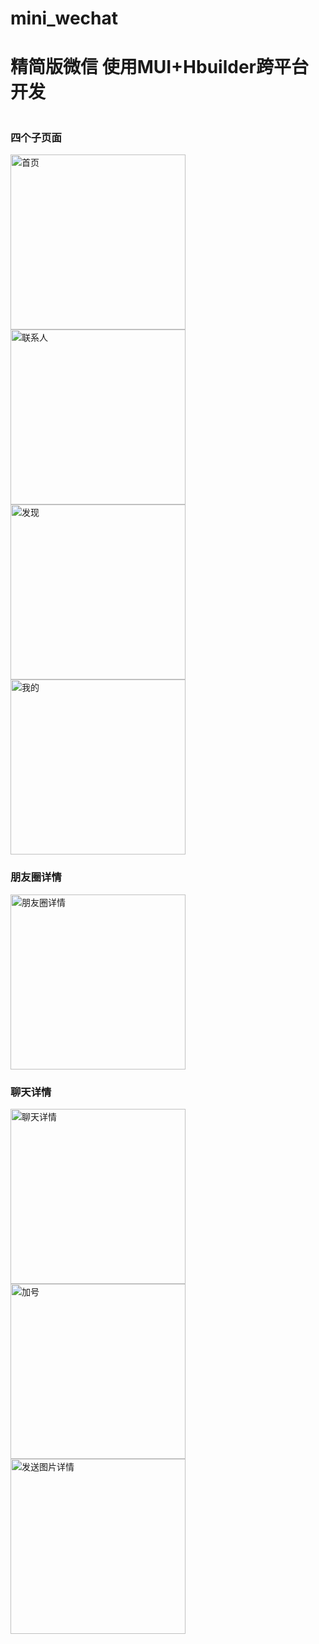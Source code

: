 # mini_wechat
<h1>精简版微信 使用MUI+Hbuilder跨平台开发</h1>

<div style="float:left">
  <h3>四个子页面</h3>
<img src="https://github.com/guoxiaoxuan500/mini_wechat/blob/master/mini_wechat/view/Screenshot_20200123_232739_io.dcloud.HBuilder.jpg" width="280" alt="首页">
<img src="https://github.com/guoxiaoxuan500/mini_wechat/blob/master/mini_wechat/view/Screenshot_20200123_232747_io.dcloud.HBuilder.jpg" width="280" alt="联系人">
<img src="https://github.com/guoxiaoxuan500/mini_wechat/blob/master/mini_wechat/view/Screenshot_20200123_232753_io.dcloud.HBuilder.jpg" width="280" alt="发现">
 <img src="https://github.com/guoxiaoxuan500/mini_wechat/blob/master/mini_wechat/view/Screenshot_20200123_232757_io.dcloud.HBuilder.jpg" width="280" alt="我的">
  <h3>朋友圈详情</h3>
   <img src="https://github.com/guoxiaoxuan500/mini_wechat/blob/master/mini_wechat/view/Screenshot_20200123_232807_io.dcloud.HBuilder.jpg" width="280" alt="朋友圈详情">
  
  <h3>聊天详情</h3>
 <img src="https://github.com/guoxiaoxuan500/mini_wechat/blob/master/mini_wechat/view/Screenshot_20200123_232820_io.dcloud.HBuilder.jpg" width="280" alt="聊天详情">
   <img src="https://github.com/guoxiaoxuan500/mini_wechat/blob/master/mini_wechat/view/Screenshot_20200123_232837_io.dcloud.HBuilder.jpg" width="280" alt="加号">
   <img src="https://github.com/guoxiaoxuan500/mini_wechat/blob/master/mini_wechat/view/Screenshot_20200123_232857_com.android.documentsu.jpg" width="280" alt="发送图片详情"> 
</div>

